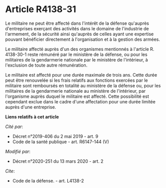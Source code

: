 # Article R4138-31

Le militaire ne peut être affecté dans l'intérêt de la défense qu'auprès d'entreprises exerçant des activités dans le domaine
de l'industrie de l'armement, de la sécurité ainsi qu'auprès de celles ayant une expertise pouvant bénéficier directement à
l'organisation et à la gestion des armées.

Le militaire affecté auprès d'un des organismes mentionnés à l'article R. 4138-30-1 reste rémunéré par le ministère de la
défense, ou pour les militaires de la gendarmerie nationale par le ministère de l'intérieur, à l'exclusion de toute autre
rémunération.

Le militaire est affecté pour une durée maximale de trois ans. Cette durée peut être renouvelée si les frais relatifs aux
fonctions exercées par le militaire sont remboursés en totalité au ministère de la défense ou, pour les militaires de la
gendarmerie nationale au ministère de l'intérieur, par l'organisme auprès duquel le militaire est affecté. Cette possibilité
est cependant exclue dans le cadre d'une affectation pour une durée limitée auprès d'une entreprise.

**Liens relatifs à cet article**

_Cité par_:

  - Décret n°2019-406 du 2 mai 2019 - art. 9
  - Code de la santé publique - art. R6147-144 (V)

_Modifié par_:

  - Décret n°2020-251 du 13 mars 2020 - art. 2

_Cite_:

  - Code de la défense. - art. L4138-2
